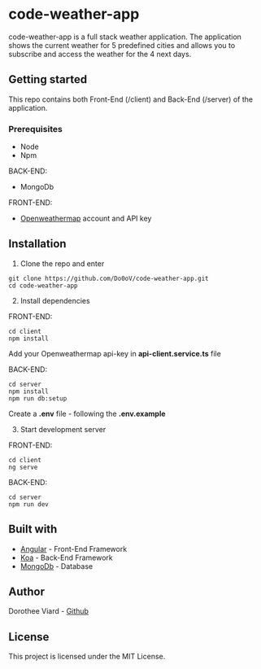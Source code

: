 # code-weather-app

code-weather-app is a full stack weather application.
The application shows the current weather for 5 predefined cities and allows you to subscribe and access the weather for the 4 next days.


## Getting started

This repo contains both Front-End (/client) and Back-End (/server) of the application.
### Prerequisites

* Node
* Npm

BACK-END:
* MongoDb

FRONT-END:
* [Openweathermap](https://openweathermap.org/) account and API key

## Installation

1. Clone the repo and enter

```
git clone https://github.com/Do0oV/code-weather-app.git
cd code-weather-app
```

2. Install dependencies

FRONT-END:
```
cd client
npm install
```
Add your Openweathermap api-key in __api-client.service.ts__ file


BACK-END:
```
cd server
npm install
npm run db:setup
```
Create a __.env__ file - following the __.env.example__

3. Start development server

FRONT-END:
```
cd client
ng serve
```
BACK-END:
```
cd server
npm run dev
```

## Built with

* [Angular](https://angular.io/) - Front-End Framework
* [Koa](https://koajs.com/) - Back-End Framework
* [MongoDb](https://www.mongodb.com) - Database


## Author

Dorothee Viard - [Github](https://github.com/Do0oV)


## License

This project is licensed under the MIT License.
